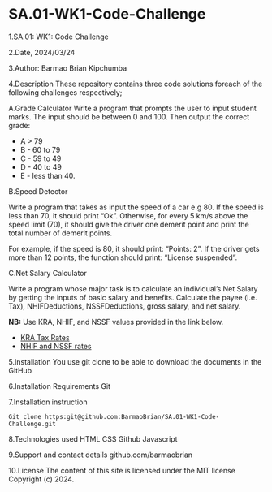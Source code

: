 # SA.01-WK1-Code-Challenge
1.SA.01: WK1: Code Challenge

2.Date, 2024/03/24

3.Author: Barmao Brian Kipchumba

4.Description
These repository contains three code solutions foreach of the following challenges respectively;

A.Grade Calculator
Write a program that prompts the user to input student marks. The input should be between 0 and 100. Then output the correct grade:

- A > 79
- B - 60 to 79
- C - 59 to 49
- D - 40 to 49
- E - less than 40.

B.Speed Detector

Write a program that takes as input the speed of a car e.g 80. If the speed is less than 70, it should print “Ok”. Otherwise, for every 5 km/s above the speed limit (70), it should give the driver one demerit point and print the total number of demerit points.

For example, if the speed is 80, it should print: “Points: 2”. If the driver gets more than 12 points, the function should print: “License suspended”.

C.Net Salary Calculator

Write a program whose major task is to calculate an individual’s Net Salary by getting the inputs of basic salary and benefits. Calculate the payee (i.e. Tax), NHIFDeductions, NSSFDeductions, gross salary, and net salary.

**NB:** Use KRA, NHIF, and NSSF values provided in the link below.

- [KRA Tax Rates](https://www.kra.go.ke/en/individual/calculate-tax/calculating-tax/paye)
- [NHIF and NSSF rates](https://www.aren.co.ke/payroll/taxrates.htm)


5.Installation
You use git clone to be able to download the documents in the GitHub

6.Installation Requirements
Git

7.Installation instruction
```
Git clone https:git@github.com:BarmaoBrian/SA.01-WK1-Code-Challenge.git

```

8.Technologies used
HTML
CSS
Github
Javascript

9.Support and contact details
github.com/barmaobrian

10.License
The content of this site is licensed under the MIT license
Copyright (c) 2024.

